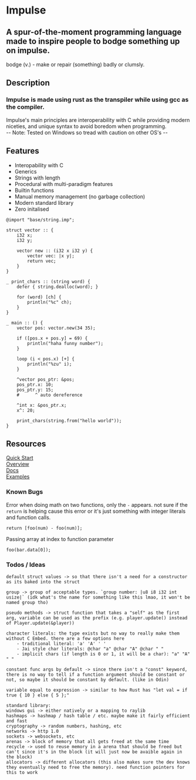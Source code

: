 # Impulse
## A spur-of-the-moment programming language made to inspire people to bodge something up on impulse.
bodge (v.) - make or repair (something) badly or clumsly.

## Description
### Impulse is made using rust as the transpiler while using gcc as the compiler.
Impulse's main principles are interoperability with C while providing modern niceties, and unique syntax to avoid boredom when programming.<br>
-- Note: Tested on Windows so tread with caution on other OS's --

## Features
- Interopability with C
- Generics
- Strings with length
- Procedural with multi-paradigm features
- Builtin functions
- Manual memory management (no garbage collection)
- Modern standard library
- Zero initalised

```
@import "base/string.imp";

struct vector :: {
    i32 x;
    i32 y;

    vector new :: (i32 x i32 y) {
        vector vec: |x y|;
        return vec;
    }
}

_ print_chars :: (string word) {
    defer { string.dealloc(word); }

    for (word) [ch] {
        println("%c" ch);
    }
}

_ main :: () {
    vector pos: vector.new(34 35);

    if ([pos.x + pos.y] = 69) {
        println("haha funny number");
    }

    loop (i < pos.x) [+] {
        println("%zu" i);
    }

    ^vector pos_ptr: &pos;
    pos_ptr.x: 10;
    pos_ptr.y: 15;
    #      ^ auto dereference

    ^int x: &pos_ptr.x;
    x^: 20;

    print_chars(string.from("hello world"));
}
```

## Resources
<a href="./Docs/QuickStart.md">Quick Start</a><br>
<a href="./Docs/Overview.md">Overview</a><br>
<a href="./Docs/Docs.md">Docs</a><br>
<a href="./examples">Examples</a>

### Known Bugs
Error when doing math on two functions, only the `-` appears. not sure if the `return` is helping cause this error or it's just something with integer literals and function calls.
```
return [foo(num) - foo(num)];
```

Passing array at index to function parameter
```
foo(bar.data[0]);
```

### Todos / Ideas
```
default struct values -> so that there isn't a need for a constructor as its baked into the struct

group -> group of acceptable types. `group number: |u8 i8 i32 int usize|` (idk what's the name for something like this lmao, it won't be named group tho)

pseudo methods -> struct function that takes a "self" as the first arg, variable can be used as the prefix (e.g. player.update() instead of Player.update(&player))

character literals: the type exists but no way to really make them without C Embed. there are a few options here
    - traditional literal: 'a' 'A' ' '
    - Jai style char literals: @char "a" @char "A" @char " "
    - implicit chars (if length is 0 or 1, it will be a char): "a" "A" " "

constant func args by default -> since there isn't a "const" keyword, there is no way to tell if a function argument should be constant or not, so maybe it should be constant by default. (like in Odin)

variable equal to expression -> similar to how Rust has "let val = if true { 10 } else { 5 };"

standard library:
windows gui -> either natively or a mapping to raylib
hashmaps -> hashmap / hash table / etc. maybe make it fairly efficient and fast
cryptography -> random numbers, hashing, etc
networks -> http 1.0
sockets -> websockets, etc
arenas -> block of memory that all gets freed at the same time
recycle -> used to reuse memory in a arena that should be freed but can't since it's in the block (it will just now be avaible again in the block)
allocators -> different allocators (this also makes sure the dev knows they eventually need to free the memory). need function pointers for this to work
```
